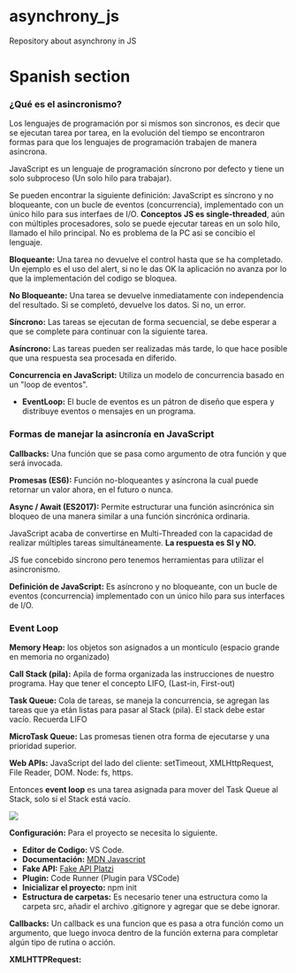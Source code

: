 # asynchrony_js
Repository about asynchrony in JS

# Spanish section
### **¿Qué es el asincronismo?**
Los lenguajes de programación por si mismos son sincronos, es decir que se ejecutan tarea por tarea, en la evolución del tiempo se encontraron formas para que los lenguajes de programación trabajen de manera asincrona.

JavaScript es un lenguaje de programación síncrono por defecto y tiene un solo subproceso (Un solo hilo para trabajar).

Se pueden encontrar la siguiente definición:
JavaScript es síncrono y no bloqueante, con un bucle de eventos (concurrencia), implementado con un único hilo para sus interfaes de I/O.
**Conceptos**
**JS es single-threaded**, aún con múltiples procesadores, solo se puede ejecutar tareas en un solo hilo, llamado el hilo principal. No es problema de la PC asi se concibio el lenguaje.

**Bloqueante:** Una tarea no devuelve el control hasta que se ha completado. Un ejemplo es el uso del alert, si no le das OK la aplicación no avanza por lo que la implementación del codigo se bloquea.

**No Bloqueante:** Una tarea se devuelve inmediatamente con independencia del resultado. Si se completó, devuelve los datos. Si no, un error.

**Síncrono:** Las tareas se ejecutan de forma secuencial, se debe esperar a que se complete para continuar con la siguiente tarea.

**Asíncrono:** Las tareas pueden ser realizadas más tarde, lo que hace posible que una respuesta sea procesada en diferido.

**Concurrencia en JavaScript:** Utiliza un modelo de concurrencia basado en un "loop de eventos".
- **EventLoop:** El bucle de eventos es un pátron de diseño que espera y distribuye eventos o mensajes en un programa.

### **Formas de manejar la asincronía en JavaScript**
**Callbacks:** Una función que se pasa como argumento de otra función y que será invocada.

**Promesas (ES6):** Función no-bloqueantes y asíncrona la cual puede retornar un valor ahora, en el futuro o nunca.

**Async / Await (ES2017):** Permite estructurar una función asincrónica sin bloqueo de una manera similar a una función sincrónica ordinaria.

JavaScript acaba de convertirse en Multi-Threaded con la capacidad de realizar múltiples tareas simultáneamente. **La respuesta es SI y NO.**

JS fue concebido sincrono pero tenemos herramientas para utilizar el asincronismo.

**Definición de JavaScript:** Es asíncrono y no bloqueante, con un bucle de eventos (concurrencia) implementado con un único hilo para sus interfaces de I/O.


### **Event Loop**
**Memory Heap:** los objetos son asignados a un montículo (espacio grande en memoria no organizado)

**Call Stack (pila):** Apila de forma organizada las instrucciones de nuestro programa. Hay que tener el concepto LIFO, (Last-in, First-out)

**Task Queue:** Cola de tareas, se maneja la concurrencia, se agregan las tareas que ya etán listas para pasar al Stack (pila). El stack debe estar vacío. Recuerda LIFO

**MicroTask Queue:** Las promesas tienen otra forma de ejecutarse y una prioridad superior.

**Web APIs:** JavaScript del lado del cliente: setTimeout, XMLHttpRequest, File Reader, DOM. Node: fs, https.

Entonces **event loop** es una tarea asignada para mover del Task Queue al Stack, solo si el Stack está vacío.

![](https://media.giphy.com/media/JFsW5Wtec5dA1rthkq/giphy.gif)

**Configuración:** Para el proyecto se necesita lo siguiente.

- **Editor de Codigo:** VS Code.
- **Documentación:** [MDN Javascript](https://developer.mozilla.org/en-US/docs/Web/javascript)
- **Fake API:** [Fake API Platzi](https://fakeapi.platzi.com/)
- **Plugin:** Code Runner (Plugin para VSCode)
- **Inicializar el proyecto:** npm init
- **Estructura de carpetas:** Es necesario tener una estructura como la carpeta src, añadir el archivo .gitignore y agregar que se debe ignorar.

**Callbacks:** Un callback es una funcion que es pasa a otra función como un argumento, que luego invoca dentro de la función externa para completar algún tipo de rutina o acción.

**XMLHTTPRequest:**